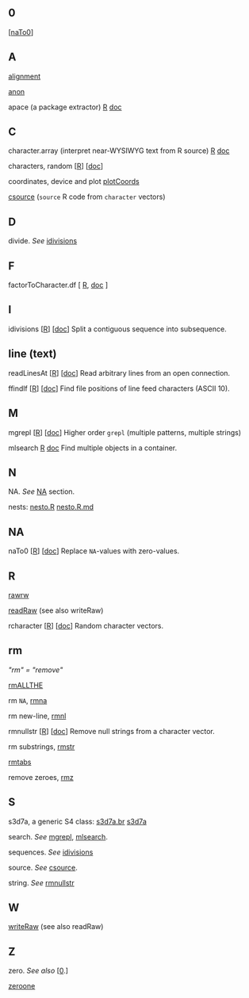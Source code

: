 ## 0
<a id="0"></a>

\[<a href="#naTo0">naTo0</a>\]

## A

[alignment](../../6/0)

[anon](../../2/0)

apace (a package extractor)
[R](../../3/0/apace.R)
[doc](../../3/0/apace.md)

## C

character.array (interpret near-WYSIWYG text from R source)
[R](../../4/0/character.array.R)
[doc](../../4/0/character.array.md)

characters, random
\[[R](../../3/1/0/rcharacter.R)\]
\[[doc](../../3/1/0/rcharacter.md)\]

coordinates, device and plot
[plotCoords](../../1/1/0)

<a name="csource"></a>[csource](../../1/3/0/csource.R) (`source` R code from `character` vectors)

## D

divide. _See_ [idivisions](#idivisions)

## F

factorToCharacter.df \[
[R](../../5/0/factorToCharacter.df.R),
[doc](../../5/0/factorToCharacter.df.md)
\]

## I

<a id="idivisions"></a>idivisions
\[[R](../../1/7/0/idivisions.R)\]
\[[doc](../../1/7/0/idivisions.md)\]
Split a contiguous sequence into subsequence.

## line (text)

readLinesAt
\[[R](../../1/3/0/readLinesAt.R)\]
\[[doc](../../1/3/0/readLinesAt.md)\]
Read arbitrary lines from an open connection.

ffindlf
\[[R](../../1/3/0/ffindlf.R)\]
\[[doc](../../1/3/0/ffindlf.md)\]
Find file positions of line feed characters (ASCII 10).

## M

<a id="mgrepl"></a>mgrepl
\[[R](../../1/4/0/mgrepl.R)\]
\[[doc](../../1/4/0/mgrepl.md)\]
Higher order `grepl` (multiple patterns, multiple strings)

<a id="mlsearch"></a>mlsearch
[R](../../3/2/0/mlsearch.R)
[doc](../../3/2/0/mlsearch.md)
Find multiple objects in a container.

## N

NA. _See_ <a href="#na">NA</a> section.

nests:
[nesto.R](../../5/0/nesto.R)
[nesto.R.md](../../5/0/nesto.R.md)

## NA
<a id="na"></a>

<a id="naTo0"></a>
naTo0
\[[R](../../1/7/0/naTo0.R)\]
\[[doc](../../1/7/0/naTo0.md)\]
Replace `NA`-values with zero-values.

## R

[rawrw](../../3/0/rawrw.R)

[readRaw](../../5/0/readRaw.R)
(see also writeRaw)

rcharacter
\[[R](../../3/1/0/rcharacter.R)\]
\[[doc](../../3/1/0/rcharacter.md)\]
Random character vectors.

## rm

_"rm" = "remove"_

[rmALLTHE](../../3/0/rmALLTHE.R)

rm `NA`, [rmna](../../4/0/rmna.R)

rm new-line, [rmnl](../../4/0/rmnl.R)

<a id="rmnullstr"></a>
rmnullstr
\[[R](../../3/1/0/rmnullstr.R)\]
\[[doc](../../3/1/0/rmnullstr.md)\]
Remove null strings from a character vector.

rm substrings, [rmstr](../../4/0/rmstr.R)

[rmtabs](../../4/0/rmtabs.R)

remove zeroes, [rmz](../../4/0/rmz.R)

## S

s3d7a, a generic S4 class:
[s3d7a.br](../../3/0/s3d7a.br.R)
[s3d7a](../../3/0/s3d7a.R)

search. _See_ [mgrepl](#mgrepl), [mlsearch](#mlsearch).

sequences. _See_ [idivisions](#idivisions)

source. _See_ [csource](#csource).

string. _See_
<a href="#rmnullstr">rmnullstr</a>

## W

[writeRaw](../../5/0/writeRaw.R)
(see also readRaw)

## Z

zero. _See also_ \[<a href="#0">0</a>.\]

[zeroone](../../1/0)
